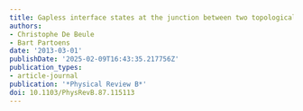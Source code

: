 ```yaml
---
title: Gapless interface states at the junction between two topological insulators
authors:
- Christophe De Beule
- Bart Partoens
date: '2013-03-01'
publishDate: '2025-02-09T16:43:35.217756Z'
publication_types:
- article-journal
publication: '*Physical Review B*'
doi: 10.1103/PhysRevB.87.115113
---
```

